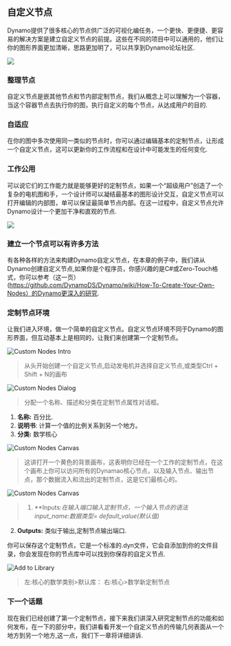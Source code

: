 ## 自定义节点

Dynamo提供了很多核心的节点供广泛的可视化编任务，一个更快、更便捷、更容易的解决方案是建立自定义节点的前提。这些在不同的项目中可以通用的，他们让你的图形界面更加清晰，思路更加明了，可以共享到Dynamo论坛社区.

![](images/9-1/cn.jpg)

### 整理节点

自定义节点是嵌其他节点和节内部定制节点，我们从概念上可以理解为一个容器，当这个容器节点去执行你的图，执行自定义的每个节点，从达成用户的目的.

### 自适应

在你的图中多次使用同一类似的节点时，你可以通过编辑基本的定制节点，让形成一个自定义节点，这可以更新你的工作流程和在设计中可能发生的任何变化.

### 工作公用

可以说它们的工作能力就是能够更好的定制节点，如果一个“超级用户”创造了一个复杂的电机图和手，一个设计师可以凝结最基本的图形设计交互，自定义节点可以打开编辑的内部图，单可以保证最简单节点内部。在这一过程中，自定义节点允许Dynamo设计一个更加干净和直观的节点.

![](images/9-1/customNodeDiagram.jpg)

### 建立一个节点可以有许多方法

有各种各样的方法来构建Dynamo自定义节点，在本章的例子中，我们讲从Dynamo创建自定义节点,如果你是个程序员，你感兴趣的是C#或Zero-Touch格式，你可以参考（这一页）(https://github.com/DynamoDS/Dynamo/wiki/How-To-Create-Your-Own-Nodes）的Dynamo更深入的研究.

### 定制节点环境

让我们进入环境，做一个简单的自定义节点。自定义节点环境不同于Dynamo的图形界面，但互动基本上是相同的，让我们来创建第一个定制节点。


![Custom Nodes Intro](images/9-1/CustomNodes01.png)

> 从头开始创建一个自定义节点,启动发电机并选择自定义节点,或类型Ctrl + Shift + N的画布

![Custom Nodes Dialog](images/9-1/CustomNodes02.png)

> 分配一个名称、描述和分类在定制节点属性对话框。
1. **名称:** 百分比.
2. **说明书**: 计算一个值的比例关系到另一个地方。 
3. **分类:** 数学核心

![Custom Nodes Canvas](images/9-1/CustomNodes03.png)

> 这讲打开一个黄色的背景画布，这表明你已经在一个工作的定制节点，在这个画布上你可以访问所有的Dynamao核心节点，以及输入节点、输出节点，那个数据流入和流出的定制节点，这是它们最核心的。

![Custom Nodes Canvas](images/9-1/CustomNodes04.png)

> 1. **Inputs:**在输入端口输入定制节点，一个输入节点的语法* input_name:数据类型= default_value(默认值)*
2. **Outputs:** 类似于输出,定制节点输出端口.

你可以保存这个定制节点，它是一个标准的.dyn文件，它会自添加到你的文件目录，你会发现在你的节点库中可以找到你保存的自定义节点.

![Add to Library](images/9-1/CustomNodes05.png)

> 左:核心的数学类别>默认库：
  右:核心>数学新定制节点

### 下一个话题

现在我们已经创建了第一个定制节点，接下来我们讲深入研究定制节点的功能和如何发布，在一下的部分中，我们讲看看开发一个自定义节点的传输几何表面从一个地方到另一个地方,这一点，我们下一章将详细讲诉.





